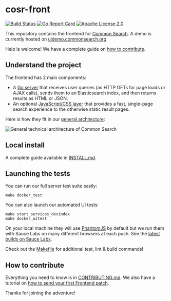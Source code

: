 # cosr-front

[![Build Status](https://travis-ci.org/commonsearch/cosr-front.svg?branch=master)](https://travis-ci.org/commonsearch/cosr-front) [![Go Report Card](https://goreportcard.com/badge/github.com/commonsearch/cosr-front)](https://goreportcard.com/report/github.com/commonsearch/cosr-front) [![Apache License 2.0](https://img.shields.io/github/license/commonsearch/cosr-front.svg)](LICENSE)

This repository contains the frontend for [Common Search](https://about.commonsearch.org/). A demo is currently hosted on [uidemo.commonsearch.org](https://uidemo.commonsearch.org/)

Help is welcome! We have a complete guide on [how to contribute](CONTRIBUTING.md).



## Understand the project

The frontend has 2 main components:

 - A [Go server](https://github.com/commonsearch/cosr-front/tree/master/server) that receives user queries (as HTTP GETs for page loads or AJAX calls), sends them to an Elasticsearch index, and then returns results as HTML or JSON.
 - An optional [JavaScript/CSS layer](https://github.com/commonsearch/cosr-front/tree/master/static) that provides a fast, single-page search experience to the otherwise static result pages.

Here is how they fit in our [general architecture](https://about.commonsearch.org/developer/architecture):

![General technical architecture of Common Search](https://about.commonsearch.org/images/developer/architecture-2016-02.svg)



## Local install

A complete guide available in [INSTALL.md](INSTALL.md).



## Launching the tests

You can run our full server test suite easily:

```
make docker_test
```

You can also launch our automated UI tests:

```
make start_services_devindex
make docker_uitest
```

On your local machine they will use [PhantomJS](https://phantomjs.org) by default but we run them with Sauce Labs on many different browsers at each push. See the [latest builds on Sauce Labs](https://saucelabs.com/open_sauce/user/commonsearch).

Check out the [Makefile](https://github.com/commonsearch/cosr-front/blob/master/Makefile) for additional test, lint & build commands!



## How to contribute

Everything you need to know is in [CONTRIBUTING.md](CONTRIBUTING.md). We also have a tutorial on [how to send your first Frontend patch](https://about.commonsearch.org/developer/tutorials/first-frontend-patch).

Thanks for joining the adventure!
